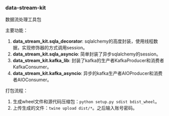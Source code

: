 ### data-stream-kit

数据流处理工具包

主要功能：

1. **data_stream_kit.sqla_decorator**: sqlalchemy的高度封装，使用线程数据，实现修饰器的方式调用session。
2. **data_stream_kit.sqla_asyncio**: 简单封装了异步sqlalchemy的session。
3. **data_stream_kit.kafka_lib**: 封装了kafka的生产者KafkaProducer和消费者KafkaConsumer。
4. **data_stream_kit.kafka_asyncio**: 异步的kafka生产者AIOProducer和消费者AIOConsumer。



打包流程：

1. 生成wheel文件和源代码压缩包：`python setup.py sdist bdist_wheel`。
2. 上传生成的文件：`twine upload dist/*`。之后输入账号密码。
